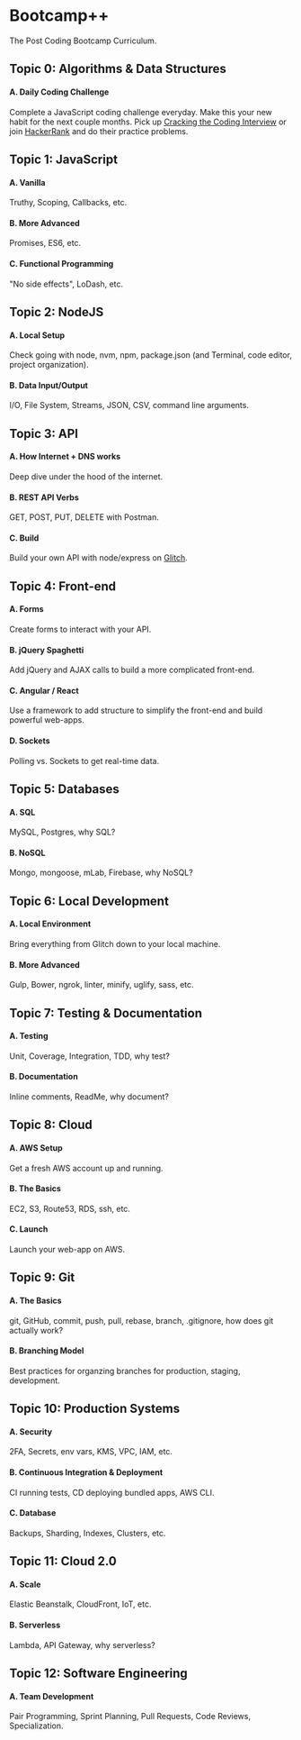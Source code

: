 # Bootcamp++
The Post Coding Bootcamp Curriculum.

## Topic 0: Algorithms & Data Structures
#### A. Daily Coding Challenge
Complete a JavaScript coding challenge everyday. Make this your new habit for the next couple months. Pick up [Cracking the Coding Interview](https://www.amazon.com/Cracking-Coding-Interview-Programming-Questions/dp/098478280X) or join [HackerRank](https://www.hackerrank.com/domains/algorithms/warmup) and do their practice problems.

## Topic 1: JavaScript
#### A. Vanilla
Truthy, Scoping, Callbacks, etc.
#### B. More Advanced
Promises, ES6, etc.
#### C. Functional Programming
"No side effects", LoDash, etc.

## Topic 2: NodeJS
#### A. Local Setup
Check going with node, nvm, npm, package.json (and Terminal, code editor, project organization).
#### B. Data Input/Output
I/O, File System, Streams, JSON, CSV, command line arguments.

## Topic 3: API
#### A. How Internet + DNS works
Deep dive under the hood of the internet.
#### B. REST API Verbs
GET, POST, PUT, DELETE with Postman.
#### C. Build
Build your own API with node/express on [Glitch](glitch.com).

## Topic 4: Front-end
#### A. Forms
Create forms to interact with your API.
#### B. jQuery Spaghetti
Add jQuery and AJAX calls to build a more complicated front-end.
#### C. Angular / React
Use a framework to add structure to simplify the front-end and build powerful web-apps.
#### D. Sockets
Polling vs. Sockets to get real-time data.

## Topic 5: Databases
#### A. SQL
MySQL, Postgres, why SQL?
#### B. NoSQL
Mongo, mongoose, mLab, Firebase, why NoSQL?

## Topic 6: Local Development
#### A. Local Environment
Bring everything from Glitch down to your local machine.
#### B. More Advanced
Gulp, Bower, ngrok, linter, minify, uglify, sass, etc.

## Topic 7: Testing & Documentation
#### A. Testing
Unit, Coverage, Integration, TDD, why test?
#### B. Documentation
Inline comments, ReadMe, why document?

## Topic 8: Cloud
#### A. AWS Setup
Get a fresh AWS account up and running.
#### B. The Basics
EC2, S3, Route53, RDS, ssh, etc.
#### C. Launch
Launch your web-app on AWS.

## Topic 9: Git
#### A. The Basics
git, GitHub, commit, push, pull, rebase, branch, .gitignore, how does git actually work?
#### B. Branching Model
Best practices for organzing branches for production, staging, development.

## Topic 10: Production Systems
#### A. Security
2FA, Secrets, env vars, KMS, VPC, IAM, etc.
#### B. Continuous Integration & Deployment
CI running tests, CD deploying bundled apps, AWS CLI.
#### C. Database
Backups, Sharding, Indexes, Clusters, etc.

## Topic 11: Cloud 2.0
#### A. Scale
Elastic Beanstalk, CloudFront, IoT, etc.
#### B. Serverless
Lambda, API Gateway, why serverless?

## Topic 12: Software Engineering
#### A. Team Development
Pair Programming, Sprint Planning, Pull Requests, Code Reviews, Specialization.
